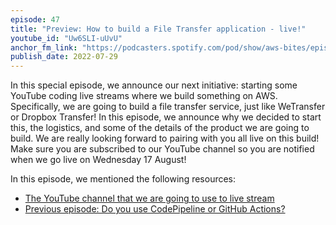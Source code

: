 ```yaml
---
episode: 47
title: "Preview: How to build a File Transfer application - live!"
youtube_id: "Uw6SLI-uUvU"
anchor_fm_link: "https://podcasters.spotify.com/pod/show/aws-bites/episodes/47--Preview-How-to-build-a-File-Transfer-application---live-e1lp6qu"
publish_date: 2022-07-29
---
```


In this special episode, we announce our next initiative: starting some YouTube coding live streams where we build something on AWS. Specifically, we are going to build a file transfer service, just like WeTransfer or Dropbox Transfer! In this episode, we announce why we decided to start this, the logistics, and some of the details of the product we are going to build.
We are really looking forward to pairing with you all live on this build! Make sure you are subscribed to our YouTube channel so you are notified when we go live on Wednesday 17 August!

In this episode, we mentioned the following resources:

- [The YouTube channel that we are going to use to live stream](https://www.youtube.com/AWSBites)
- [Previous episode: Do you use CodePipeline or GitHub Actions?](/44-do-you-use-codepipeline-or-github-actions/)
